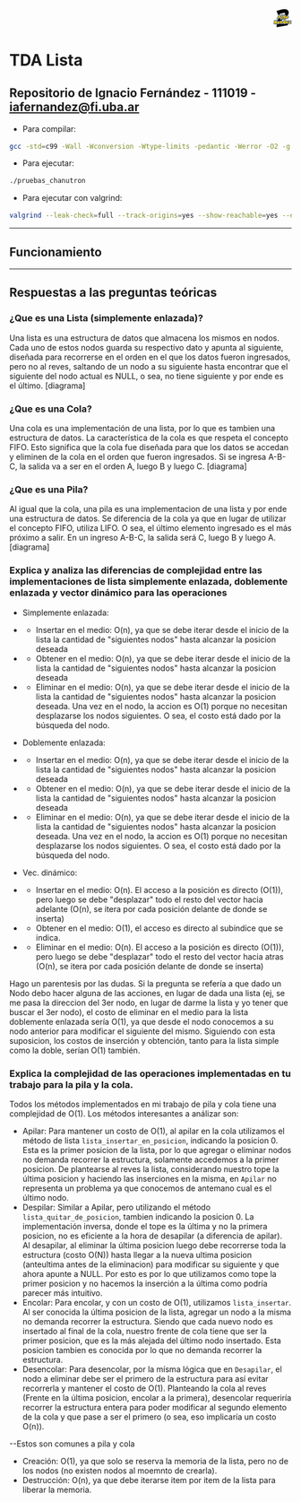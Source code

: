 <div align="right">
<img width="32px" src="img/algo2.svg">
</div>

# TDA Lista

## Repositorio de Ignacio Fernández - 111019 - iafernandez@fi.uba.ar

- Para compilar:

```bash
gcc -std=c99 -Wall -Wconversion -Wtype-limits -pedantic -Werror -O2 -g src/*.c pruebas_chanutron.o -o pruebas_chanutron
```

- Para ejecutar:

```bash
./pruebas_chanutron
```

- Para ejecutar con valgrind:
```bash
valgrind --leak-check=full --track-origins=yes --show-reachable=yes --error-exitcode=2 --show-leak-kinds=all --trace-children=yes ./pruebas_chanutron

```
---
##  Funcionamiento


---

## Respuestas a las preguntas teóricas
### ¿Que es una Lista (simplemente enlazada)?
Una lista es una estructura de datos que almacena los mismos en nodos. Cada uno de estos nodos guarda su respectivo dato y apunta al siguiente, diseñada para  recorrerse  en el orden en el que los datos fueron ingresados, pero no al reves, saltando de un nodo a su siguiente hasta encontrar que el siguiente del nodo actual es NULL, o sea, no tiene siguiente y por ende es el último.
[diagrama]
### ¿Que es una Cola?
Una cola es una implementación de una lista, por lo que es tambien una estructura de datos. La característica de la cola es que respeta el concepto FIFO. Esto significa que la cola fue diseñada para que los datos se accedan y eliminen de la cola en el orden que fueron ingresados. Si se ingresa A-B-C, la salida va a ser en el orden A, luego B y luego C.
[diagrama]
### ¿Que es una Pila?
Al igual que la cola, una pila es una implementacion de una lista y por ende una estructura de datos. Se diferencia de la cola ya que en lugar de utilizar el concepto FIFO, utiliza LIFO. O sea, el último elemento ingresado es el más próximo a salir. En un ingreso A-B-C, la salida será C, luego B y luego A.
[diagrama]

### Explica y analiza las diferencias de complejidad entre las implementaciones de lista simplemente enlazada, doblemente enlazada y vector dinámico para las operaciones

* Simplemente enlazada:
* * Insertar en el medio: O(n), ya que se debe iterar desde el inicio de la lista la cantidad de "siguientes nodos" hasta alcanzar la posicion deseada
* * Obtener en el medio: O(n), ya que se debe iterar desde el inicio de la lista la cantidad de "siguientes nodos" hasta alcanzar la posicion deseada
* * Eliminar en el medio: O(n), ya que se debe iterar desde el inicio de la lista la cantidad de "siguientes nodos" hasta alcanzar la posicion deseada. Una vez en el nodo, la accion es O(1) porque no necesitan desplazarse los nodos siguientes. O sea, el costo está dado por la búsqueda del nodo.


* Doblemente enlazada:
* * Insertar en el medio: O(n), ya que se debe iterar desde el inicio de la lista la cantidad de "siguientes nodos" hasta alcanzar la posicion deseada
* * Obtener en el medio: O(n), ya que se debe iterar desde el inicio de la lista la cantidad de "siguientes nodos" hasta alcanzar la posicion deseada
* * Eliminar en el medio: O(n), ya que se debe iterar desde el inicio de la lista la cantidad de "siguientes nodos" hasta alcanzar la posicion deseada. Una vez en el nodo, la accion es O(1) porque no necesitan desplazarse los nodos siguientes. O sea, el costo está dado por la búsqueda del nodo.

* Vec. dinámico:
* * Insertar en el medio: O(n). El acceso a la posición es directo (O(1)), pero luego se debe "desplazar" todo el resto del vector hacia adelante (O(n), se itera por cada posición delante de donde se inserta)
* * Obtener en el medio: O(1), el acceso es directo al subindice que se indica.
* * Eliminar en el medio: O(n). El acceso a la posición es directo (O(1)), pero luego se debe "desplazar" todo el resto del vector hacia atras (O(n), se itera por cada posición delante de donde se inserta)


Hago un parentesis por las dudas. Si la pregunta se refería a que dado un Nodo debo hacer alguna de las acciones, en lugar de dada una lista (ej, se me pasa la direccion del 3er nodo, en lugar de darme la lista y yo tener que buscar el 3er nodo), el costo de eliminar en el medio para la lista doblemente enlazada sería O(1), ya que desde el nodo conocemos a su nodo anterior para modificar el siguiente del mismo.
Siguiendo con esta suposicion, los costos de inserción y obtención, tanto para la lista simple como la doble, serían O(1) también.
### Explica la complejidad de las operaciones implementadas en tu trabajo para la pila y la cola.
Todos los métodos implementados en mi trabajo de pila y cola tiene una complejidad de O(1).
Los métodos interesantes a análizar son:
* Apilar: Para mantener un costo de O(1), al apilar en la cola utilizamos el método de lista `lista_insertar_en_posicion`, indicando la posicion 0. Esta es la primer posicion de la lista, por lo que agregar o eliminar nodos no demanda recorrer la estructura, solamente accedemos a la primer posicion. De plantearse al reves la lista, considerando nuestro tope la última posicion y haciendo las inserciones en la misma, en `Apilar` no representa un problema ya que conocemos de antemano cual es el último nodo.
* Despilar: Similar a Apilar, pero utilizando el método `lista_quitar_de_posicion`, tambien indicando la posicion 0. La implementación inversa, donde el tope es la última y no la primera posicion, no es eficiente a la hora de desapilar (a diferencia de apilar). Al desapilar, al eliminar la última posicion luego debe recorrerse toda la estructura (costo O(N)) hasta llegar a la nueva ultima posicion (anteultima antes de la eliminacion) para modificar su siguiente y que ahora apunte a NULL. Por esto es por lo que utilizamos como tope la primer posicion y no hacemos la inserción a la última como podría parecer más intuitivo.
* Encolar: Para encolar, y con un costo de O(1), utilizamos `lista_insertar`. Al ser conocida la última posicion de la lista, agregar un nodo a la misma no demanda recorrer la estructura. Siendo que cada nuevo nodo es insertado al final de la cola, nuestro frente de cola tiene que ser la primer posicion, que es la más alejada del último nodo insertado. Esta posicion tambien es conocida por lo que no demanda recorrer la estructura.
* Desencolar: Para desencolar, por la mísma lógica que en `Desapilar`, el nodo a eliminar debe ser el primero de la estructura para así evitar recorrerla y mantener el costo de O(1). Planteando la cola al reves (Frente en la última posicion, encolar a la primera), desencolar requeriría recorrer la estructura entera para poder modificar al segundo elemento de la cola y que pase a ser el primero (o sea, eso implicaría un costo O(n)).

--Estos son comunes a pila y cola
* Creación: O(1), ya que solo se reserva la memoria de la lista, pero no de los nodos (no existen nodos al moemnto de crearla).
* Destrucción: O(n), ya que debe iterarse item por item de la lista para liberar la memoria.

